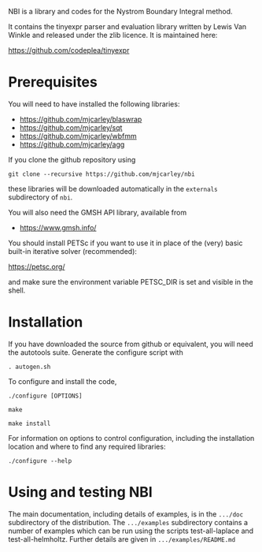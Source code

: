 NBI is a library and codes for the Nystrom Boundary Integral method.

It contains the tinyexpr parser and evaluation library written by
Lewis Van Winkle and released under the zlib licence. It is maintained
here:

https://github.com/codeplea/tinyexpr

# Prerequisites

You will need to have installed the following libraries:

- https://github.com/mjcarley/blaswrap
- https://github.com/mjcarley/sqt
- https://github.com/mjcarley/wbfmm
- https://github.com/mjcarley/agg

If you clone the github repository using

`git clone --recursive https://github.com/mjcarley/nbi`

these libraries will be downloaded automatically in the `externals`
subdirectory of `nbi`. 

You will also need the GMSH API library, available from

- https://www.gmsh.info/

You should install PETSc if you want to use it in place of the (very)
basic built-in iterative solver (recommended):

https://petsc.org/

and make sure the environment variable PETSC_DIR is set and visible in
the shell.

# Installation

If you have downloaded the source from github or equivalent, you will
need the autotools suite. Generate the configure script with

`. autogen.sh`

To configure and install the code,

`./configure [OPTIONS]`

`make`

`make install`

For information on options to control configuration, including the
installation location and where to find any required libraries:

  `./configure --help`

# Using and testing NBI

The main documentation, including details of examples, is in the
`.../doc` subdirectory of the distribution. The `.../examples`
subdirectory contains a number of examples which can be run using the
scripts test-all-laplace and test-all-helmholtz. Further details are
given in `.../examples/README.md`
